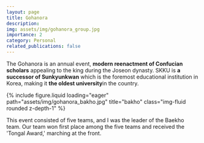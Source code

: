 ```yaml
---
layout: page
title: Gohanora
description:
img: assets/img/gohanora_group.jpg
importance: 2
category: Personal
related_publications: false
---
```


The Gohanora is an annual event, **modern reenactment of Confucian scholars** appealing to the king during the Joseon dynasty. 
SKKU is **a successor of Sunkyunkwan** which is the foremost educational institution in Korea, making it **the oldest university**in the country.

<div class="row">
    <div class="col-sm mt-3 mt-md-0">
        {% include figure.liquid loading="eager" path="assets/img/gohanora_bakho.jpg" title="bakho" class="img-fluid rounded z-depth-1" %}
    </div>
</div>

This event consisted of five teams, and I was the leader of the Baekho team. Our team won first place among the five teams and received the 'Tongal Award,' marching at the front.